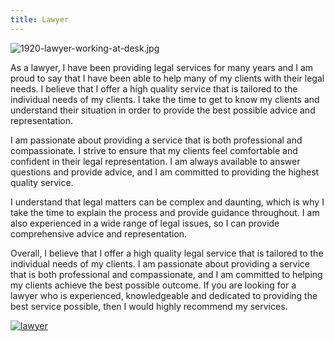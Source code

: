 ```yaml
---
title: Lawyer
---
```


![1920-lawyer-working-at-desk.jpg](/1920-lawyer-working-at-desk.jpg)

As a lawyer, I have been providing legal services for many years and I am proud to say that I have been able to help many of my clients with their legal needs. I believe that I offer a high quality service that is tailored to the individual needs of my clients. I take the time to get to know my clients and understand their situation in order to provide the best possible advice and representation.

I am passionate about providing a service that is both professional and compassionate. I strive to ensure that my clients feel comfortable and confident in their legal representation. I am always available to answer questions and provide advice, and I am committed to providing the highest quality service.

I understand that legal matters can be complex and daunting, which is why I take the time to explain the process and provide guidance throughout. I am also experienced in a wide range of legal issues, so I can provide comprehensive advice and representation.

Overall, I believe that I offer a high quality legal service that is tailored to the individual needs of my clients. I am passionate about providing a service that is both professional and compassionate, and I am committed to helping my clients achieve the best possible outcome. If you are looking for a lawyer who is experienced, knowledgeable and dedicated to providing the best service possible, then I would highly recommend my services.

[![lawyer](<https://dabuttonfactory.com/button.png?t=CHECK+SERVICE&f=Noto+Sans-Bold&ts=26&tc=fff&hp=45&vp=20&c=11&bgt=unicolored&bgc=4bd42f>)](<https://www.bark.com/?a_aid=5d2d0e83cdc3>)